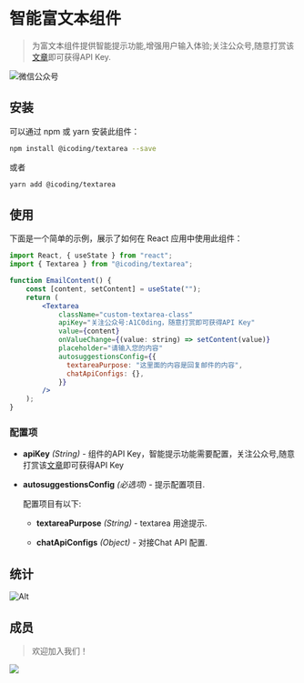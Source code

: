 # 智能富文本组件

> 为富文本组件提供智能提示功能,增强用户输入体验;关注公众号,随意打赏该[文章](https://mp.weixin.qq.com/s/vW7Ntk4H3oBi-S3zQFptIA)即可获得API Key.

![微信公众号](https://aifix.oss-cn-beijing.aliyuncs.com/static/temp/img/public_weixin.png?x-oss-process=image/resize,h_100,m_lfit)

## 安装

可以通过 npm 或 yarn 安装此组件：

```zsh
npm install @icoding/textarea --save
```

或者

```zsh
yarn add @icoding/textarea
```

## 使用

下面是一个简单的示例，展示了如何在 React 应用中使用此组件：

```jsx
import React, { useState } from "react";
import { Textarea } from "@icoding/textarea";

function EmailContent() {
    const [content, setContent] = useState("");
    return (
        <Textarea
            className="custom-textarea-class"
            apiKey="关注公众号:A1C0ding，随意打赏即可获得API Key"
            value={content}
            onValueChange={(value: string) => setContent(value)}
            placeholder="请输入您的内容"
            autosuggestionsConfig={{
              textareaPurpose: "这里面的内容是回复邮件的内容",
              chatApiConfigs: {},
            }}
        />
    );
}
```

### 配置项

* __apiKey__ *(String)* - 组件的API Key，智能提示功能需要配置，关注公众号,随意打赏该[文章](https://mp.weixin.qq.com/s/vW7Ntk4H3oBi-S3zQFptIA)即可获得API Key

* __autosuggestionsConfig__ *(必选项)* - 提示配置项目.

    配置项目有以下:

  * __textareaPurpose__ *(String)* -  textarea 用途提示.

  * __chatApiConfigs__ *(Object)* - 对接Chat API 配置.

## 统计

![Alt](https://repobeats.axiom.co/api/embed/bfaa169ca2ffcad702bdc2f450e122f87f1baf79.svg "Repobeats analytics image")

## 成员

> 欢迎加入我们！

<a href="https://github.com/quany/textarea/graphs/contributors">
  <img src="https://contrib.rocks/image?repo=quany/textarea" />
</a>